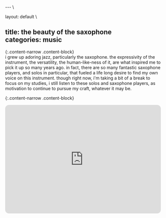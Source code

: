 ---                                                                                                                                                                                                                                                   \                                                                                         
                                                                                                                                                                                                                                                                                                                                                
layout: default                                                                                                                                                                                                                                       \                                                                                         
                                                                                                                                                                                                                                                                                                                                                
title: the beauty of the saxophone                                                                                                                                                                                                                                                                                                                 
categories: music                                                                                                                                                                                                                                                                                                                               
---                                                                                                                                                                                                                                                                                                                                             
                                                                                                                                                                                                                                                                                                                                                
                                                                                                                                                                                                                                                                                                                                                
{:.content-narrow .content-block}                                                                                                                                                                                                                                                                                                               
i grew up adoring jazz, particularly the saxophone. the expressivity of the instrument, the versatility, the human-like-ness of it, are what inspired me to pick it up so many years ago. in fact, there are so many fantastic saxophone players, and solos in particular, that fueled a life long desire to find my own voice on this instrument. though right now, i'm taking a bit of a break to focus on my studies, i still listen to these solos and saxophone players, as motivation to continue to pursue my craft, whatever it may be.                                                                                                                                                                                                              
                                                                                                                                                                                                                                                                                                                                                
{:.content-narrow .content-block}                                                                                                                                                                                                                                                                                                               
<iframe style="border-radius:12px" src="https://open.spotify.com/embed/playlist/687Cljtse5LV3vRYA0vxmd?utm_source=generator" width="100%" height="352" frameBorder="0" allowfullscreen="" allow="autoplay; clipboard-write; encrypted-media; fullscreen; picture-in-picture" loading="lazy"></iframe>  